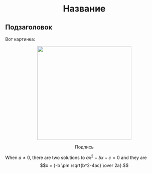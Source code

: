 # <p style="text-align: center">Название</p>

## Подзаголовок

Вот картинка:
<p>
    <img style="display: block; margin: auto" src="./1.png" width=300>
    <p style="text-align: center">Подпись</p>
</p>

When $a \ne 0$, there are two solutions to $ax^2 + bx + c = 0$ and they are
$$x = {-b \pm \sqrt{b^2-4ac} \over 2a}.$$
